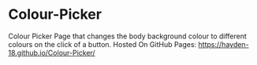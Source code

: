 # Colour-Picker
Colour Picker Page that changes the body background colour to different colours on the click of a button.
Hosted On GitHub Pages: https://hayden-18.github.io/Colour-Picker/
